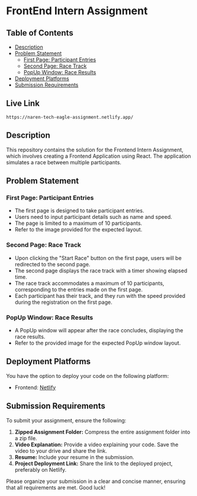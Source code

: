 # FrontEnd Intern Assignment

## Table of Contents

- [Description](#description)
- [Problem Statement](#problem-statement)
  - [First Page: Participant Entries](#first-page-participant-entries)
  - [Second Page: Race Track](#second-page-race-track)
  - [PopUp Window: Race Results](#popup-window-race-results)
- [Deployment Platforms](#deployment-platforms)
- [Submission Requirements](#submission-requirements)

## Live Link

`https://naren-tech-eagle-assignment.netlify.app/`

## Description

This repository contains the solution for the Frontend Intern Assignment, which involves creating a Frontend Application using React. The application simulates a race between multiple participants.

## Problem Statement

### First Page: Participant Entries

- The first page is designed to take participant entries.
- Users need to input participant details such as name and speed.
- The page is limited to a maximum of 10 participants.
- Refer to the image provided for the expected layout.

### Second Page: Race Track

- Upon clicking the "Start Race" button on the first page, users will be redirected to the second page.
- The second page displays the race track with a timer showing elapsed time.
- The race track accommodates a maximum of 10 participants, corresponding to the entries made on the first page.
- Each participant has their track, and they run with the speed provided during the registration on the first page.

### PopUp Window: Race Results

- A PopUp window will appear after the race concludes, displaying the race results.
- Refer to the provided image for the expected PopUp window layout.

## Deployment Platforms

You have the option to deploy your code on the following platform:

- Frontend: [Netlify](https://www.netlify.com/)

## Submission Requirements

To submit your assignment, ensure the following:

1. **Zipped Assignment Folder:** Compress the entire assignment folder into a zip file.
2. **Video Explanation:** Provide a video explaining your code. Save the video to your drive and share the link.
3. **Resume:** Include your resume in the submission.
4. **Project Deployment Link:** Share the link to the deployed project, preferably on Netlify.

Please organize your submission in a clear and concise manner, ensuring that all requirements are met. Good luck!
